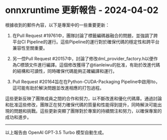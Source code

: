 # onnxruntime 更新報告 - 2024-04-02

根據收到的郵件內容，以下是專案中的一些重要更新：



1. 在Pull Request #19761中，團隊討論了標籤編碼器融合的問題，並強調了跨平台CI Pipeline的運行。這些Pipeline的運行對於確保代碼的穩定性和跨平台兼容性至關重要。



2. 另一倥Pull Request #20157中，討論了修改dml_provider_factory.h以便作為C標頭文件進行編譯。這個修改獲得了@tianleiwu的批准，有助於改進代碼的結構和可讀性，同時確保代碼能夠正確編譯和運行。



3. Pull Request #20164旨在在Python-CUDA-Packaging Pipeline中啟用lto，這可能有助於解決問題並改進相應的打包過程。



這些更新反映了團隊成員之間的合作和努力，以不斷改進和優化代碼庫。通過討論和批准這些修改，團隊正在努力確保代碼的質量和性能得到提升，同時解決可能出現的問題和挑戰。這些更新突顯了團隊對於專案的持續關注和努力，以確保專案的成功和進步。



---



以上報告由 OpenAI GPT-3.5 Turbo 模型自動生成。